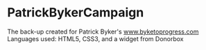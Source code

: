 # PatrickBykerCampaign
The back-up created for Patrick Byker's www.byketoprogress.com
Languages used:
HTML5,
CSS3,
and a widget from Donorbox
